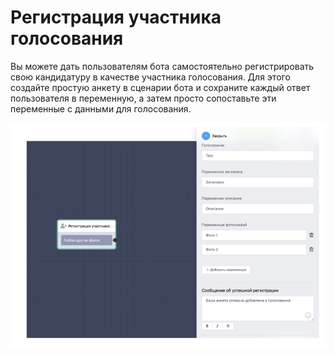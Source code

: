# Регистрация участника голосования

Вы можете дать пользователям бота самостоятельно регистрировать свою кандидатуру в качестве участника голосования. Для этого создайте простую анкету в сценарии бота и сохраните каждый ответ пользователя в переменную, а затем просто сопоставьте эти переменные с данными для голосования.

![](../../.gitbook/assets/блок4.png)
